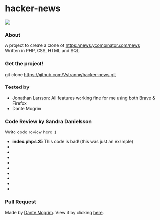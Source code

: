 # hacker-news

<img src="https://media3.giphy.com/media/eCqFYAVjjDksg/giphy.gif?cid=ecf05e478vvqsw6zq5fighkjb9kj3zfzpptvkeqmsacho3nb&rid=giphy.gif">

### About

A project to create a clone of https://news.ycombinator.com/news  
Written in PHP, CSS, HTML and SQL.

### Get the project!

git clone https://github.com/Vstranne/hacker-news.git

### Tested by

- Jonathan Larsson: All features working fine for me using both Brave & Firefox
- Dante Mogrim

### Code Review by Sandra Danielsson

Write code review here :)

- **index.php:L25** This code is bad! (this was just an example)
-
-
-
-
-
-
-
-
-

### Pull Request

Made by [Dante Mogrim](https://github.com/mogrim-91). View it by clicking [here](add-link).
